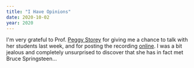 ```yaml
---
title: "I Have Opinions"
date: 2020-10-02
year: 2020
---
```


I'm very grateful to Prof. [Peggy Storey](http://margaretstorey.com/)
for giving me a chance to talk with her students last week,
and for posting the recording [online](https://www.youtube.com/watch?v=Orghyn91ZMo).
I was a bit jealous and completely unsurprised to discover that she has in fact met Bruce Springsteen…
